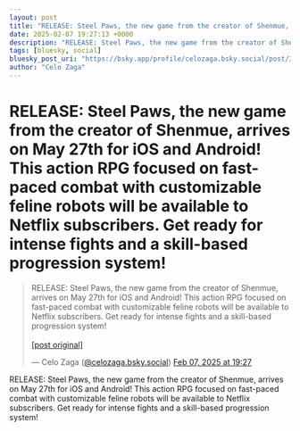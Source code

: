 ```yaml
---
layout: post
title: "RELEASE: Steel Paws, the new game from the creator of Shenmue, arrives on May 27th for iOS and Android! This action RPG focused on fast-paced combat with customizable feline robots will be available to Netflix subscribers. Get ready for intense fights and a skill-based progression system!"
date: 2025-02-07 19:27:13 +0000
description: "RELEASE: Steel Paws, the new game from the creator of Shenmue, arrives on May 27th for iOS and Android! This action RPG focused on fast-paced combat wit..."
tags: [bluesky, social]
bluesky_post_uri: "https://bsky.app/profile/celozaga.bsky.social/post/3lhmdgaow7i2r"
author: "Celo Zaga"
---
```


<h1 class="bluesky-post-title">RELEASE: Steel Paws, the new game from the creator of Shenmue, arrives on May 27th for iOS and Android! This action RPG focused on fast-paced combat with customizable feline robots will be available to Netflix subscribers. Get ready for intense fights and a skill-based progression system!</h1>


<blockquote class="bluesky-embed" data-bluesky-uri="at://did:plc:lmh6rennptq77inaztnovw4b/app.bsky.feed.post/3lhmdgaow7i2r" data-bluesky-embed-color-mode="system">
<p lang="">RELEASE: Steel Paws, the new game from the creator of Shenmue, arrives on May 27th for iOS and Android! This action RPG focused on fast-paced combat with customizable feline robots will be available to Netflix subscribers. Get ready for intense fights and a skill-based progression system!<br><br><a href="https://bsky.app/profile/celozaga.bsky.social/post/3lhmdgaow7i2r">[post original]</a></p>
&mdash; Celo Zaga (<a href="https://bsky.app/profile/did:plc:lmh6rennptq77inaztnovw4b">@celozaga.bsky.social</a>) <a href="https://bsky.app/profile/celozaga.bsky.social/post/3lhmdgaow7i2r">Feb 07, 2025 at 19:27</a>
</blockquote>
<script async src="https://embed.bsky.app/static/embed.js" charset="utf-8"></script>


<p class="bluesky-post-description">RELEASE: Steel Paws, the new game from the creator of Shenmue, arrives on May 27th for iOS and Android! This action RPG focused on fast-paced combat with customizable feline robots will be available to Netflix subscribers. Get ready for intense fights and a skill-based progression system!</p>
